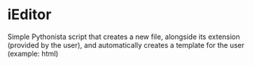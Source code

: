# iEditor
Simple Pythonista script that creates a new file, alongside its extension (provided by the user), and automatically creates a template for the user (example: html)
